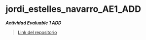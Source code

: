 # jordi_estelles_navarro_AE1_ADD

***Actividad Evaluable 1 ADD***


> [Link del repositorio](https://github.com/joestna/jordi_estelles_navarro_AE1_ADD.git)
